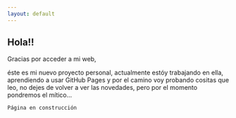```yaml
---
layout: default
---
```




## [](#header-2) Hola!! 

Gracias por acceder a mi web, 

éste es mi nuevo proyecto personal, 
actualmente estóy trabajando en ella, aprendiendo a usar GitHub Pages y por el camino voy probando cositas que leo, no dejes de volver a ver las novedades, pero por el momento pondremos el mítico...


```
Página en construcción
```